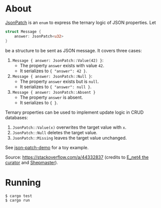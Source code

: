 # About

[JsonPatch](./src/json_patch.rs) is an `enum` to express the ternary logic of JSON properties. Let
```rust
struct Message {
    answer: JsonPatch<u32>
}
```
be a structure to be sent as JSON message. It covers three cases:

1. `Message { answer: JsonPatch::Value(42) }`:
    * The property `answer` exists with value `42`.
    * It serializes to `{ "answer": 42 }`.
2. `Message { answer: JsonPatch::Null }`:
    * The property `answer` exists but is `null`.
    * It serializes to `{ "answer": null }`.
3. `Message { answer: JsonPatch::Absent }`
    * The property `answer` is absent.
    * It serializes to `{ }`.

Ternary properties can be used to implement update logic in CRUD databases: 
1. `JsonPatch::Value(x)` overwrites the target value with `x`.
2. `JsonPatch::Null` deletes the target value.
2. `JsonPatch::Missing` leaves the target value unchanged.

See [json-patch-demo](./src/bin/json-patch-demo.rs) for a toy example.

Source: https://stackoverflow.com/a/44332837 (credits to [E_net4 the curator](https://stackoverflow.com/users/1233251/e-net4-the-curator) and [Shepmaster](https://stackoverflow.com/users/155423/shepmaster)).

# Running
```shell
$ cargo test
$ cargo run
```

